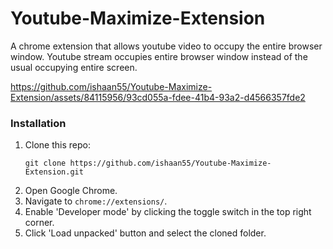 # Youtube-Maximize-Extension
A chrome extension that allows youtube video to occupy the entire browser window. Youtube stream occupies entire browser window instead of the usual occupying entire screen.



https://github.com/ishaan55/Youtube-Maximize-Extension/assets/84115956/93cd055a-fdee-41b4-93a2-d4566357fde2


### Installation

1. Clone this repo:
    ```
    git clone https://github.com/ishaan55/Youtube-Maximize-Extension.git
    ```
2. Open Google Chrome.
3. Navigate to `chrome://extensions/`.
4. Enable 'Developer mode' by clicking the toggle switch in the top right corner.
5. Click 'Load unpacked' button and select the cloned folder.
